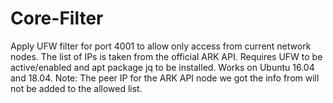 # Core-Filter
Apply UFW filter for port 4001 to allow only access from current network nodes. The list of IPs is taken from the official ARK API.
Requires UFW to be active/enabled and apt package jq to be installed. Works on Ubuntu 16.04 and 18.04.
Note: The peer IP for the ARK API node we got the info from will not be added to the allowed list.
